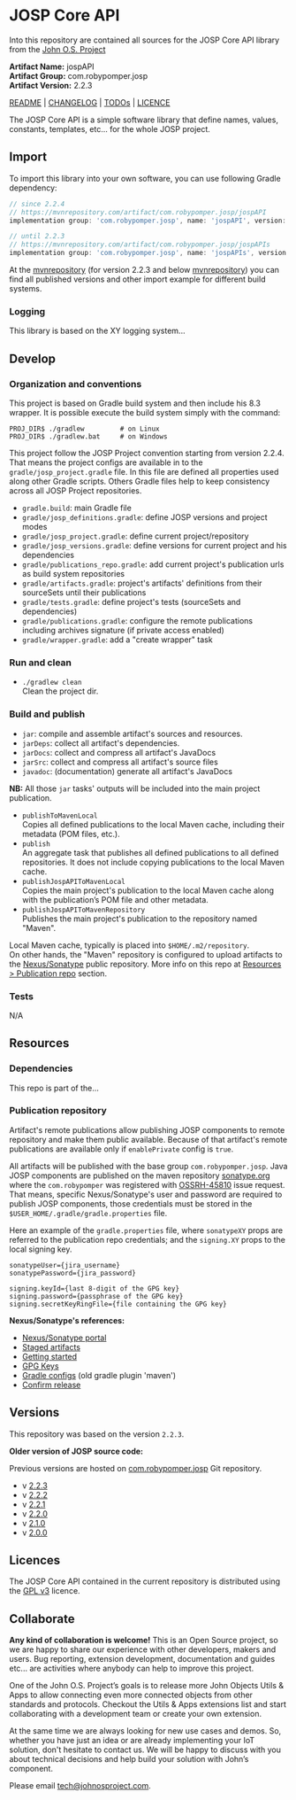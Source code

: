 # JOSP Core API

Into this repository are contained all sources for the JOSP Core API library
from the [John O.S. Project](https://www.johnosproject.com)

**Artifact Name:** jospAPI<br />
**Artifact Group:** com.robypomper.josp<br />
**Artifact Version:** 2.2.3

[README](README.md) | [CHANGELOG](CHANGELOG.md) | [TODOs](TODOs.md) | [LICENCE](LICENCE.md)

The JOSP Core API is a simple software library that define names, values,
constants, templates, etc... for the whole JOSP project.


## Import

To import this library into your own software, you can use following Gradle
dependency:

```groovy
// since 2.2.4
// https://mvnrepository.com/artifact/com.robypomper.josp/jospAPI
implementation group: 'com.robypomper.josp', name: 'jospAPI', version: '$VERSION'

// until 2.2.3
// https://mvnrepository.com/artifact/com.robypomper.josp/jospAPIs
implementation group: 'com.robypomper.josp', name: 'jospAPIs', version: '$VERSION'
```

At the [mvnrepository](https://mvnrepository.com/artifact/com.robypomper.josp/jospAPI)
(for version 2.2.3 and below [mvnrepository](https://mvnrepository.com/artifact/com.robypomper.josp/jospAPIs))
you can find all published versions and other import example for different build systems.

### Logging

This library is based on the XY logging system...


## Develop

### Organization and conventions

This project is based on Gradle build system and then include his 8.3 wrapper.
It is possible execute the build system simply with the command:

```
PROJ_DIR$ ./gradlew         # on Linux
PROJ_DIR$ ./gradlew.bat     # on Windows
```

This project follow the JOSP Project convention starting from version 2.2.4.
That means the project configs are available in to the `gradle/josp_project.gradle`
file. In this file are defined all properties used along other Gradle scripts.
Others Gradle files help to keep consistency across all JOSP Project repositories.

* `gradle.build`: main Gradle file
* `gradle/josp_definitions.gradle`: define JOSP versions and project modes
* `gradle/josp_project.gradle`: define current project/repository
* `gradle/josp_versions.gradle`: define versions for current project and his dependencies
* `gradle/publications_repo.gradle`: add current project's publication urls as build system repositories
* `gradle/artifacts.gradle`: project's artifacts' definitions from their sourceSets until their publications
* `gradle/tests.gradle`: define project's tests (sourceSets and dependencies)
* `gradle/publications.gradle`: configure the remote publications including archives signature (if private access
  enabled)
* `gradle/wrapper.gradle`: add a "create wrapper" task

### Run and clean

* `./gradlew clean` \
  Clean the project dir.

### Build and publish

* `jar`: compile and assemble artifact's sources and resources.
* `jarDeps`: collect all artifact's dependencies.
* `jarDocs`: collect and compress all artifact's JavaDocs
* `jarSrc`: collect and compress all artifact's source files
* `javadoc`: (documentation) generate all artifact's JavaDocs

**NB:** All those `jar` tasks' outputs will be included into the main project publication.

* `publishToMavenLocal` \
  Copies all defined publications to the local Maven cache, including their
  metadata (POM files, etc.).
* `publish` \
  An aggregate task that publishes all defined publications to all defined
  repositories. It does not include copying publications to the local Maven
  cache.
* `publishJospAPIToMavenLocal` \
  Copies the main project's publication to the local Maven cache along with the
  publication’s POM file and other metadata.
* `publishJospAPIToMavenRepository` \
  Publishes the main project's publication to the repository named "Maven".

Local Maven cache, typically is placed into `$HOME/.m2/repository`. \
On other hands, the "Maven" repository is configured to upload artifacts to the
[Nexus/Sonatype](https://oss.sonatype.org/) public repository. More info on
this repo at [Resources > Publication repo](#publication-repository) section.

### Tests

N/A


## Resources

### Dependencies

This repo is part of the...

### Publication repository

Artifact's remote publications allow publishing JOSP components to remote
repository and make them public available. Because of that artifact's remote
publications are available only if ```enablePrivate``` config is ```true```.

All artifacts will be published with the base group ```com.robypomper.josp```.
Java JOSP components are published on the maven repository [sonatype.org](https://oss.sonatype.org/)
where the ```com.robypomper``` was registered with
[OSSRH-45810](https://issues.sonatype.org/browse/OSSRH-45810?page=com.atlassian.jira.plugin.system.issuetabpanels%3Acomment-tabpanel&focusedCommentId=595848#comment-595848)
issue request. That means, specific Nexus/Sonatype's user and password are
required to publish JOSP components, those credentials must be stored in the
`$USER_HOME/.gradle/gradle.properties` file.

Here an example of the `gradle.properties` file, where `sonatypeXY` props are
referred to the publication repo credentials; and the `signing.XY` props to the
local signing key.

```agsl
sonatypeUser={jira_username}
sonatypePassword={jira_password}

signing.keyId={last 8-digit of the GPG key}
signing.password={passphrase of the GPG key}
signing.secretKeyRingFile={file containing the GPG key}
```

**Nexus/Sonatype's references:**

* [Nexus/Sonatype portal](https://oss.sonatype.org/)
* [Staged artifacts](https://oss.sonatype.org/#nexus-search;quick~com.robypomper.josp)
* [Getting started](https://central.sonatype.org/publish/publish-guide/)
* [GPG Keys](https://central.sonatype.org/publish/requirements/gpg/)
* [Gradle configs](https://central.sonatype.org/publish/publish-gradle/) (old gradle plugin 'maven')
* [Confirm release](https://central.sonatype.org/publish/release/)


## Versions

This repository was based on the version `2.2.3`.

**Older version of JOSP source code:**

Previous versions are hosted on [com.robypomper.josp]() Git repository.

* v [2.2.3](https://bitbucket.org/johnosproject_shared/com.robypomper.josp/src/2.2.3/)
* v [2.2.2](https://bitbucket.org/johnosproject_shared/com.robypomper.josp/src/2.2.2/)
* v [2.2.1](https://bitbucket.org/johnosproject_shared/com.robypomper.josp/src/2.2.1/)
* v [2.2.0](https://bitbucket.org/johnosproject_shared/com.robypomper.josp/src/2.2.0/)
* v [2.1.0](https://bitbucket.org/johnosproject_shared/com.robypomper.josp/src/2.1.0/)
* v [2.0.0](https://bitbucket.org/johnosproject_shared/com.robypomper.josp/src/2.0.0/)


## Licences

The JOSP Core API contained in the current repository is distributed using the
[GPL v3](LICENCE.md) licence.


## Collaborate

**Any kind of collaboration is welcome!** This is an Open Source project, so we
are happy to share our experience with other developers, makers and users. Bug
reporting, extension development, documentation and guides etc... are activities
where anybody can help to improve this project.

One of the John O.S. Project’s goals is to release more John Objects Utils & Apps
to allow connecting even more connected objects from other standards and protocols.
Checkout the Utils & Apps extensions list and start collaborating with a development
team or create your own extension.

At the same time we are always looking for new use cases and demos. So, whether
you have just an idea or are already implementing your IoT solution, don't
hesitate to contact us. We will be happy to discuss with you about technical
decisions and help build your solution with John’s component.

Please email [tech@johnosproject.com](mailto:tech@johnosproject.com).
